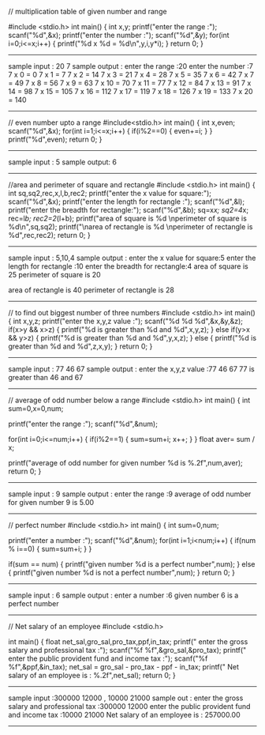 // multiplication table of given number and range 

#include <stdio.h>
int main() {
    int x,y;
    printf("enter the range :");
    scanf("%d",&x);
    printf("enter the number :");
    scanf("%d",&y);
    for(int i=0;i<=x;i++)
    {
        printf("%d x %d = %d\n",y,i,y*i);
    }
    return 0;
}

------------------------------------------------------------------------------------------------

sample input : 20 7
sample output :
enter the range :20
enter the number :7
7 x 0 = 0
7 x 1 = 7
7 x 2 = 14
7 x 3 = 21
7 x 4 = 28
7 x 5 = 35
7 x 6 = 42
7 x 7 = 49
7 x 8 = 56
7 x 9 = 63
7 x 10 = 70
7 x 11 = 77
7 x 12 = 84
7 x 13 = 91
7 x 14 = 98
7 x 15 = 105
7 x 16 = 112
7 x 17 = 119
7 x 18 = 126
7 x 19 = 133
7 x 20 = 140

-------------------------------------------------------------------------------------

// even number upto a range 
#include<stdio.h>
int main()
{
    int x,even;
    scanf("%d",&x);
    for(int i=1;i<=x;i++)
    {
        if(i%2==0)
        {
            even+=i;
        }
    }
    printf("%d",even);
    return 0;
}

------------------------------------------------------------------------------------------
sample input : 5
sample output: 6

-------------------------------------------------------------------------------------------
//area and perimeter of square and rectangle
#include <stdio.h>
int main() {
    int sq,sq2,rec,x,l,b,rec2;
    printf("enter the x value for square:");
    scanf("%d",&x);
    printf("enter the length for rectangle :");
    scanf("%d",&l);
    printf("enter the breadth for rectangle:");
    scanf("%d",&b);
    sq=x*x;
    sq2=4*x;
    rec=l*b;
    rec2=2*(l+b);
    printf("area of square is %d \nperimeter of square is %d\n",sq,sq2);
    printf("\narea of rectangle is %d \nperimeter of rectangle is %d",rec,rec2);
    return 0;
}

----------------------------------------------------------------------------------------------
sample input : 5,10,4
sample output : 
enter the x value for square:5
enter the length for rectangle :10
enter the breadth for rectangle:4
area of square is 25 
perimeter of square is 20

area of rectangle is 40 
perimeter of rectangle is 28

-----------------------------------------------------------------------------------------------
// to find out biggest number of three numbers
#include <stdio.h>
int main() {
    int x,y,z;
    printf("enter the x,y,z value :");
    scanf("%d %d %d",&x,&y,&z);
    if(x>y && x>z)
    {
        printf("%d is greater than %d and %d",x,y,z);
    }
    else if(y>x && y>z)
    {
        printf("%d is greater than %d and %d",y,x,z);
    }
    else
    {
        printf("%d is greater than %d and %d",z,x,y);
    }
    return 0;
}

----------------------------------------------------------------------------------------------------
sample input : 77 46 67
sample output :
enter the x,y,z value :77 46 67
77 is greater than 46 and 67

--------------------------------------------------------------------------------------------------
// average of odd number below a range 
#include <stdio.h>
int main() {
   int sum=0,x=0,num;
   
   printf("enter the range :");
   scanf("%d",&num);
   
   for(int i=0;i<=num;i++)
       {
           if(i%2==1)
          {
           sum=sum+i;
           x++;
         }
        }
   float aver= sum / x;
   
   printf("average of odd number for given number %d is %.2f",num,aver);
   return 0;
}

--------------------------------------------------------------------------------------------------
sample input : 9
sample output :
enter the range :9
average of odd number for given number 9 is 5.00

----------------------------------------------------------------------------------------------------
// perfect number 
#include <stdio.h>
int main() {
   int sum=0,num;
   
   printf("enter a number :");
   scanf("%d",&num);
   for(int i=1;i<num;i++)
   {
       if(num % i==0)
       {
           sum=sum+i;
       }
   }
   
   if(sum == num)
   {
       printf("given number %d is a perfect number",num);
   }
   else
   {
       printf("given number %d is not a perfect number",num);
   }
   return 0;
}

----------------------------------------------------------------------------------------
sample input : 6
sample output : 
enter a number :6
given number 6 is a perfect number

---------------------------------------------------------------------------------------
//  Net salary of an employee 
#include <stdio.h>

int main() {
    float net_sal,gro_sal,pro_tax,ppf,in_tax;
    printf(" enter the gross salary and professional tax :");
    scanf("%f %f",&gro_sal,&pro_tax);
    printf(" enter the public provident fund and income tax :");
    scanf("%f %f",&ppf,&in_tax);
    net_sal = gro_sal - pro_tax - ppf - in_tax;
    printf(" Net salary of an employee is : %.2f",net_sal);
    return 0;
}

----------------------------------------------------------------------------------------------
sample input :300000 12000 , 10000 21000
sample out  :
enter the gross salary and professional tax :300000 12000
enter the public provident fund and income tax :10000 21000
Net salary of an employee is : 257000.00

---------------------------------------------------------------------------------------

